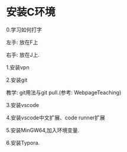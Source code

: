 # 安装C环境

0.学习如何打字

左手: 放在F上

右手: 放在J上.

1.安装vpn

2.安装git

教学: git用法与git pull.(参考: WebpageTeaching)

3.安装vscode

4.安装vscode中文扩展、code runner扩展

5.安装MinGW64,加入环境变量.

6.安装Typora.

